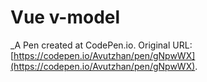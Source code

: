 # Vue v-model
 _A Pen created at CodePen.io. Original URL: [https://codepen.io/Avutzhan/pen/gNpwWX](https://codepen.io/Avutzhan/pen/gNpwWX).

 